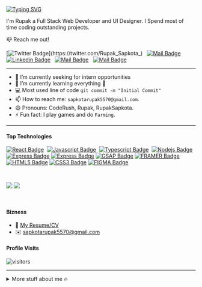 <!-- ## Hi I'm Rupak <img src="https://user-images.githubusercontent.com/1303154/88677602-1635ba80-d120-11ea-84d8-d263ba5fc3c0.gif" width="28px" alt="hi"> -->

[![Typing SVG](https://readme-typing-svg.herokuapp.com?font=poppins&color=9DEE02&height=35&lines=Hi+I'm+Rupak+%F0%9F%91%A8%E2%80%8D%F0%9F%A6%B1;Have+a+good+day!+%F0%9F%94%A5)](https://git.io/typing-svg)
<!-- <hr> -->
I'm Rupak a Full Stack Web Developer and UI Designer. I Spend most of time coding outstanding projects.

📪 Reach me out!

[![Twitter Badge](https://img.shields.io/badge/-@RupakSapkota-1ca0f1?style=flat&labelColor=1ca0f1&logo=twitter&logoColor=white&link=https://twitter.com/Rupak_Sapkota_)](https://twitter.com/Rupak_Sapkota_) &nbsp; [![Mail Badge](https://img.shields.io/badge/-CodeRush-e74c3c?style=flat&labelColor=e74c3c&logo=youtube&logoColor=white)](https://www.youtube.com/channel/UCeblmWZoFPQNTPy0NzkZQlQ) &nbsp; [![Linkedin Badge](https://img.shields.io/badge/-RupakS.-0e76a8?style=flat&labelColor=0e76a8&logo=linkedin&logoColor=white)](www.linkedin.com/in/rupaksapkota/) &nbsp; [![Mail Badge](https://img.shields.io/badge/-@rupak_sapkota56-e84393?style=flat&labelColor=e84393&logo=instagram&logoColor=white)](https://www.instagram.com/rupak_sapkota56/) &nbsp; [![Mail Badge](https://img.shields.io/badge/-RupakSapkota-c0392b?style=flat&labelColor=c0392b&logo=gmail&logoColor=white)](mailto:sapkotarupak5570@gmail.com)

<hr>
<!-- TODO: Add last video link -->

- 🔭 I’m currently seeking for intern opportunities
- 🌱 I’m currently learning everything 🤣
- 💻 Most used line of code `git commit -m "Initial Commit"`
- 📫 How to reach me: `sapkotarupak5570@gmail.com`.
- 😄 Pronouns: CodeRush, Rupak, RupakSapkota.
- ⚡ Fun fact: I play games and do `Farming`.

<hr>


#### Top Technologies

<!-- TODO: Make technologies links takes you to repositories -->

[![React Badge](https://img.shields.io/badge/-React-61DBFB?style=for-the-badge&labelColor=black&logo=react&logoColor=61DBFB)](#)&nbsp; [![Javascript Badge](https://img.shields.io/badge/-Javascript-F0DB4F?style=for-the-badge&labelColor=black&logo=javascript&logoColor=F0DB4F)](#) &nbsp;[![Typescript Badge](https://img.shields.io/badge/-Typescript-007acc?style=for-the-badge&labelColor=black&logo=typescript&logoColor=007acc)](#) &nbsp;[![Nodejs Badge](https://img.shields.io/badge/-Nodejs-3C873A?style=for-the-badge&labelColor=black&logo=node.js&logoColor=3C873A)](#) &nbsp;[![Express Badge](https://img.shields.io/badge/-Express-000000?style=for-the-badge&labelColor=black&logo=express&logoColor=ffffff)](#)&nbsp;[![Express Badge](https://img.shields.io/badge/-MONGODB-47A248?style=for-the-badge&labelColor=black&logo=mongodb&logoColor=47A248)](#)&nbsp;[![GSAP Badge](https://img.shields.io/badge/-GSAP-88CE02?style=for-the-badge&labelColor=black&logo=Greensock&logoColor=88CE02)](#)&nbsp;[![FRAMER Badge](https://img.shields.io/badge/-framer-0055FF?style=for-the-badge&labelColor=black&logo=framer&logoColor=0055FF)](#)&nbsp;[![HTML5 Badge](https://img.shields.io/badge/-HTML5-E34F26?style=for-the-badge&labelColor=black&logo=html5&logoColor=E34F26)](#)&nbsp;[![CSS3 Badge](https://img.shields.io/badge/-CSS3-1572B6?style=for-the-badge&labelColor=black&logo=css3&logoColor=1572B6)](#)&nbsp;[![FIGMA Badge](https://img.shields.io/badge/-FIGMA-F24E1E?style=for-the-badge&labelColor=black&logo=figma&logoColor=F24E1E)](#)

<br>

<!-- <h1 align="center">Github Contribution Stats</h1> -->

<!-- [![Top Langs](https://github-readme-stats.vercel.app/api/top-langs/?username=RupakSapkota123&layout=compact)](https://github.com/anuraghazra/github-readme-stats) -->
![](https://raw.githubusercontent.com/RupakSapkota123/github-stats-transparent/output/generated/overview.svg)
![](https://raw.githubusercontent.com/RupakSapkota123/github-stats-transparent/output/generated/languages.svg)

<br />

#### Bizness
- 🔗 [My Resume/CV](https://github.com/RupakSapkota123/resumes/blob/man/resume.pdf)
- ✉️ sapkotarupak5570@gmail.com



#### Profile Visits

![visitors](https://visitor-badge.glitch.me/badge?page_id=RupakSapkota123.RupakSapkota123)

<hr>

<details>
<summary>
  More stuff about me 🔥
</summary>

<br >

#### Coding Stats

<!--START_SECTION:waka-->
```text
TypeScript   15 hrs 41 mins  ████████████████████▓░░░░   82.29 %
HTML         1 hr 50 mins    ██▒░░░░░░░░░░░░░░░░░░░░░░   09.61 %
Markdown     1 hr 27 mins    ██░░░░░░░░░░░░░░░░░░░░░░░   07.63 %
Other        2 mins          ░░░░░░░░░░░░░░░░░░░░░░░░░   00.25 %
YAML         2 mins          ░░░░░░░░░░░░░░░░░░░░░░░░░   00.19 %
```
<!--END_SECTION:waka-->

[![GitHub Streak](http://github-readme-streak-stats.herokuapp.com?user=RupakSapkota123&theme=tokyonight&hide_border=true&date_format=M%20j%5B%2C%20Y%5D)](https://git.io/streak-stats)

</details>
